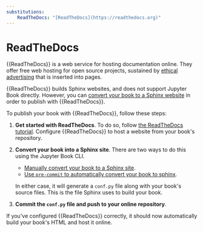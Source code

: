 ```yaml
---
substitutions:
    ReadTheDocs: "[ReadTheDocs](https://readthedocs.org)"
---
```

# ReadTheDocs

{{ReadTheDocs}} is a web service for hosting documentation online.
They offer free web hosting for open source projects, sustained by [ethical advertising](https://docs.readthedocs.io/en/stable/advertising/ethical-advertising.html) that is inserted into pages.

{{ReadTheDocs}} builds Sphinx websites, and does not support Jupyter Book directly.
However, you can [convert your book to a Sphinx website](../sphinx/index.md) in order to publish with {{ReadTheDocs}}.

To publish your book with {{ReadTheDocs}}, follow these steps:

1. **Get started with ReadTheDocs**.
   To do so, follow [the ReadTheDocs tutorial](https://docs.readthedocs.io/en/stable/tutorial/index.html).
   Configure {{ReadTheDocs}} to host a website from your book's repository.
2. **Convert your book into a Sphinx site**.
   There are two ways to do this using the Jupyter Book CLI.

   - [Manually convert your book to a Sphinx site](sphinx:convert).
   - [Use `pre-commit` to automatically convert your book to sphinx](sphinx:convert:pre-commit).

   In either case, it will generate a `conf.py` file along with your book's source files.
   This is the file Sphinx uses to build your book.
3. **Commit the `conf.py` file and push to your online repository**.

If you've configured {{ReadTheDocs}} correctly, it should now automatically build your book's HTML and host it online.
